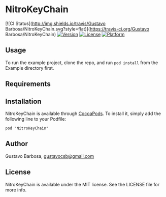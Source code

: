 # NitroKeyChain

[![CI Status](http://img.shields.io/travis/Gustavo Barbosa/NitroKeyChain.svg?style=flat)](https://travis-ci.org/Gustavo Barbosa/NitroKeyChain)
[![Version](https://img.shields.io/cocoapods/v/NitroKeyChain.svg?style=flat)](http://cocoadocs.org/docsets/NitroKeyChain)
[![License](https://img.shields.io/cocoapods/l/NitroKeyChain.svg?style=flat)](http://cocoadocs.org/docsets/NitroKeyChain)
[![Platform](https://img.shields.io/cocoapods/p/NitroKeyChain.svg?style=flat)](http://cocoadocs.org/docsets/NitroKeyChain)

## Usage

To run the example project, clone the repo, and run `pod install` from the Example directory first.

## Requirements

## Installation

NitroKeyChain is available through [CocoaPods](http://cocoapods.org). To install
it, simply add the following line to your Podfile:

    pod "NitroKeyChain"

## Author

Gustavo Barbosa, gustavocsb@gmail.com

## License

NitroKeyChain is available under the MIT license. See the LICENSE file for more info.

